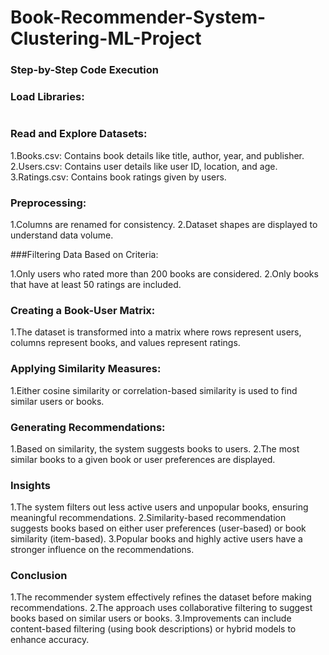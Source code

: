 # Book-Recommender-System-Clustering-ML-Project

### Step-by-Step Code Execution
### Load Libraries:

```numpy and pandas for data manipulation.
```
### Read and Explore Datasets:

1.Books.csv: Contains book details like title, author, year, and publisher.
2.Users.csv: Contains user details like user ID, location, and age.
3.Ratings.csv: Contains book ratings given by users.
### Preprocessing:

1.Columns are renamed for consistency.
2.Dataset shapes are displayed to understand data volume.

###Filtering Data Based on Criteria:

1.Only users who rated more than 200 books are considered.
2.Only books that have at least 50 ratings are included.

### Creating a Book-User Matrix:

1.The dataset is transformed into a matrix where rows represent users, columns represent books, and values represent ratings.

### Applying Similarity Measures:

1.Either cosine similarity or correlation-based similarity is used to find similar users or books.

### Generating Recommendations:

1.Based on similarity, the system suggests books to users.
2.The most similar books to a given book or user preferences are displayed.

### Insights
1.The system filters out less active users and unpopular books, ensuring meaningful recommendations.
2.Similarity-based recommendation suggests books based on either user preferences (user-based) or book similarity (item-based).
3.Popular books and highly active users have a stronger influence on the recommendations.

### Conclusion
1.The recommender system effectively refines the dataset before making recommendations.
2.The approach uses collaborative filtering to suggest books based on similar users or books.
3.Improvements can include content-based filtering (using book descriptions) or hybrid models to enhance accuracy.
